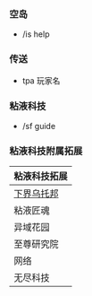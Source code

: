 ### 空岛
- /is help

### 传送
- tpa 玩家名

### 粘液科技
- /sf guide

### 粘液科技附属拓展
|粘液科技拓展|
|---|
|[下界乌托邦](https://docs.sefiraat.dev/netheopoiesis/purification)|
|粘液匠魂|
|异域花园|
|至尊研究院|
|网络|
|无尽科技|